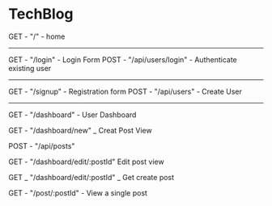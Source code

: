 # TechBlog

GET - "/" - home

---

GET - "/login" - Login Form
POST - "/api/users/login" - Authenticate existing user

---

GET - "/signup" - Registration form
POST - "/api/users" - Create User

---

GET - "/dashboard" - User Dashboard

GET - "/dashboard/new" _ Creat Post View

POST - "/api/posts"

GET - "/dashboard/edit/:postId" Edit post view

GET _ "/dashboard/edit/:postId" _ Get create post

GET - "/post/:postId" - View a single post